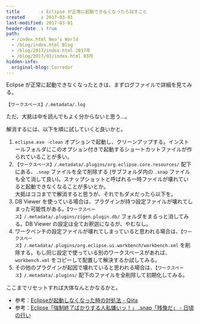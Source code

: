 ```yaml
---
title        : Eclipse が正常に起動できなくなったら試すこと
created      : 2017-03-01
last-modified: 2017-03-01
header-date  : true
path:
  - /index.html Neo's World
  - /blog/index.html Blog
  - /blog/2017/index.html 2017年
  - /blog/2017/03/index.html 03月
hidden-info:
  original-blog: Corredor
---
```


Eclipse が正常に起動できなくなったときは、まずログファイルで詳細を見てみる。

```
【ワークスペース】/.metadata/.log
```

ただ、大抵は中を読んでもよく分からないと思う…。

解消するには、以下を順に試していくと良いかと。

1. `eclipse.exe -clean` オプションで起動し、クリーンアップする。インストールフォルダにこのオプション付きで起動するショートカットファイルが作られていることが多い。
2. `【ワークスペース】/.metadata/.plugins/org.eclipse.core.resources/` 配下にある、`.snap` ファイルを全て削除する (サブフォルダ内の `.snap` ファイルも全て消して良い)。スナップショットと呼ばれる一時ファイルが壊れていると起動できなくなることが多いとか。  
   大抵はココまでで解消すると思うが、それでもダメだったら以下を。
3. DB Viewer を使っている場合は、プラグインが持つ設定ファイルが壊れてしまった可能性がある。`【ワークスペース】/.metadata/.plugins/zigen.plugin.db/` フォルダをまるっと消してみる。DB Viewer の設定は全てお釈迦になるが、やむなし。
4. ワークベンチの設定ファイルが壊れてしまっていると思われる場合は、`【ワークスペース】/.metadata/.plugins/org.eclipse.ui.workbench/workbench.xml` を削除する。もし同じ設定で使っている別のワークスペースがあれば、`workbench.xml` をコピーして配置して解決するか試してみる。
5. その他のプラグインが起因で壊れていると思われる場合は、`【ワークスペース】/.metadata/.plugins/` 配下のファイルを全削除して初期化してみる。

ここまでリセットすれば大体なんとかなるかと。

- 参考：[Eclipseが起動しなくなった時の対処法 - Qiita](http://qiita.com/Tsuji_Taku50/items/3080d300cdcf50e11324)
- 参考：[Eclipse「強制終了ばかりする人私嫌いッ！」 .snap「残像だ」 - 日頃の行い](http://arata.hatenadiary.com/entry/2013/10/03/185147)
